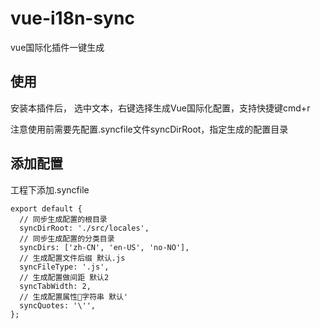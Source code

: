 # vue-i18n-sync
vue国际化插件一键生成

## 使用
安装本插件后， 选中文本，右键选择生成Vue国际化配置，支持快捷键cmd+r

注意使用前需要先配置.syncfile文件syncDirRoot，指定生成的配置目录
## 添加配置

工程下添加.syncfile
```
export default {
  // 同步生成配置的根目录
  syncDirRoot: './src/locales',
  // 同步生成配置的分类目录
  syncDirs: ['zh-CN', 'en-US', 'no-NO'],
  // 生成配置文件后缀 默认.js
  syncFileType: '.js',
  // 生成配置做间距 默认2
  syncTabWidth: 2,
  // 生成配置属性字符串 默认'
  syncQuotes: '\'',
};
```




